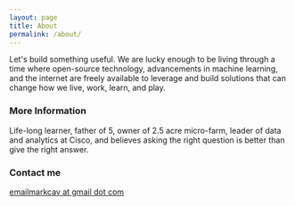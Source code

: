 ```yaml
---
layout: page
title: About
permalink: /about/
---
```


Let's build something useful. We are lucky enough to be living through a time where open-source technology, advancements in machine learning, and the internet are freely available to leverage and build solutions that can change how we live, work, learn, and play.

### More Information

Life-long learner, father of 5, owner of 2.5 acre micro-farm, leader of data and analytics at Cisco, and believes asking the right question is better than give the right answer.   

### Contact me

[emailmarkcav at gmail dot com](mailto:emailmarkcav@gmail.com)
